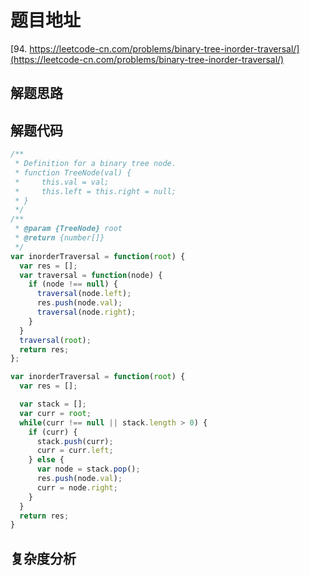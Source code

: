 # 题目地址

[94. https://leetcode-cn.com/problems/binary-tree-inorder-traversal/](https://leetcode-cn.com/problems/binary-tree-inorder-traversal/)

## 解题思路

## 解题代码

```js
/**
 * Definition for a binary tree node.
 * function TreeNode(val) {
 *     this.val = val;
 *     this.left = this.right = null;
 * }
 */
/**
 * @param {TreeNode} root
 * @return {number[]}
 */
var inorderTraversal = function(root) {
  var res = [];
  var traversal = function(node) {
    if (node !== null) {
      traversal(node.left);
      res.push(node.val);
      traversal(node.right);
    }
  }
  traversal(root);
  return res;
};

var inorderTraversal = function(root) {
  var res = [];

  var stack = [];
  var curr = root;
  while(curr !== null || stack.length > 0) {
    if (curr) {
      stack.push(curr);
      curr = curr.left;
    } else {
      var node = stack.pop();
      res.push(node.val);
      curr = node.right;
    }
  }
  return res;
}
```

## 复杂度分析
